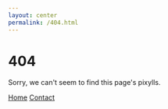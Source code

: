 ```yaml
---
layout: center
permalink: /404.html
---
```


# 404

Sorry, we can't seem to find this page's pixylls.

<div class="mt3">
  <a href="{{ site.baseurl }}/" class="button button-brown button-big">Home</a>
  <a href="{{ site.baseurl }}/contact/" class="button button-brown button-big">Contact</a>
</div>
